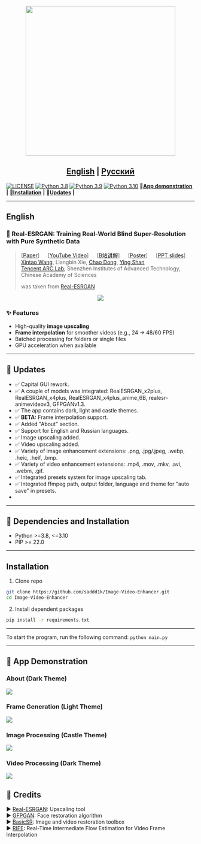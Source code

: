 <p align="center">
  <img src="assets/logo.png" height=400>
</p>

## <div align="center"><b><a href="README.md">English</a> | <a href="README_RU.md">Русский</a></b></div>

[![LICENSE](https://img.shields.io/github/license/xinntao/basicsr.svg)](https://github.com/xinntao/BasicSR/blob/master/LICENSE.txt)
[![Python 3.8](https://img.shields.io/badge/python-3.8-blue.svg?logo=python&logoColor=white)](https://www.python.org/downloads/release/python-380/)
[![Python 3.9](https://img.shields.io/badge/python-3.9-blue.svg?logo=python&logoColor=white)](https://www.python.org/downloads/release/python-390/)
[![Python 3.10](https://img.shields.io/badge/python-3.10-blue.svg?logo=python&logoColor=white)](https://www.python.org/downloads/release/python-3100/)
👀[**App demonstration**](#-app-demonstration) **|** 🔧[**Installation**](#-dependencies-and-installation) **|** 🚩[**Updates**](#-updates) **|** 

---

## English

### 📖 Real-ESRGAN: Training Real-World Blind Super-Resolution with Pure Synthetic Data

> [[Paper](https://arxiv.org/abs/2107.10833)] &emsp; [[YouTube Video](https://www.youtube.com/watch?v=fxHWoDSSvSc)] &emsp; [[B站讲解](https://www.bilibili.com/video/BV1H34y1m7sS/)] &emsp; [[Poster](https://xinntao.github.io/projects/RealESRGAN_src/RealESRGAN_poster.pdf)] &emsp; [[PPT slides](https://docs.google.com/presentation/d/1QtW6Iy8rm8rGLsJ0Ldti6kP-7Qyzy6XL/edit?usp=sharing&ouid=109799856763657548160&rtpof=true&sd=true)]<br>
> [Xintao Wang](https://xinntao.github.io/), Liangbin Xie, [Chao Dong](https://scholar.google.com.hk/citations?user=OSDCB0UAAAAJ), [Ying Shan](https://scholar.google.com/citations?user=4oXBp9UAAAAJ&hl=en) <br>
> [Tencent ARC Lab](https://arc.tencent.com/en/ai-demos/imgRestore); Shenzhen Institutes of Advanced Technology, Chinese Academy of Sciences
>
> was taken from [Real-ESRGAN](https://github.com/xinntao/Real-ESRGAN)

<p align="center">
  <img src="assets/teaser.jpg">
</p>

### ✨ Features
- High-quality **image upscaling**
- **Frame interpolation** for smoother videos (e.g., 24 → 48/60 FPS)
- Batched processing for folders or single files
- GPU acceleration when available

---

## 🚩 Updates

- ✅ Capital GUI rework.
- ✅ A couple of models was integrated: RealESRGAN_x2plus, RealESRGAN_x4plus, RealESRGAN_x4plus_anime_6B, realesr-animevideov3, GFPGANv1.3.
- ✅ The app contains dark, light and castle themes.
- ✅ **BETA:** Frame interpolation support.
- ✅ Added "About" section.
- ✅ Support for English and Russian languages.
- ✅ Image upscaling added.
- ✅ Video upscaling added.
- ✅ Variety of image enhancement extensions: .png, .jpg/.jpeg, .webp, .heic, .heif, .bmp.
- ✅ Variety of video enhancement extensions: .mp4, .mov, .mkv, .avi, .webm, .gif.
- ✅ Integrated presets system for image upscaling tab.
- ✅ Integrated ffmpeg path, output folder, language and theme for "auto save" in presets.
- 
---

## 🔧 Dependencies and Installation

- Python >=3.8, <=3.10
- PIP >= 22.0

---

## Installation

1. Clone repo
```bash
git clone https://github.com/saddd1k/Image-Video-Enhancer.git
cd Image-Video-Enhancer
````

2. Install dependent packages

```bash
pip install -r requirements.txt
```

---

To start the program, run the following command: ```python main.py```

---

## 👀 App Demonstration

### About (Dark Theme)
<p>
  <img src="assets/screenshots/About (dark theme).png">
</p>

### Frame Generation (Light Theme)
<p>
  <img src="assets/screenshots/Frame generation (light theme).png">
</p>

### Image Processing (Castle Theme)
<p>
  <img src="assets/screenshots/Image processing (castle theme).png">
</p>

### Video Processing (Dark Theme)
<p>
  <img src="assets/screenshots/Video processing (dark theme).png">
</p>

## 📖 Credits

▶️ [Real-ESRGAN](https://github.com/xinntao/Real-ESRGAN): Upscaling tool <br>
▶️ [GFPGAN](https://github.com/TencentARC/GFPGAN): Face restoration algorithm <br>
▶️ [BasicSR](https://github.com/xinntao/BasicSR):  Image and video restoration toolbox <br>
▶️ [RIFE](https://github.com/hzwer/ECCV2022-RIFE): Real-Time Intermediate Flow Estimation for Video Frame Interpolation <br>

